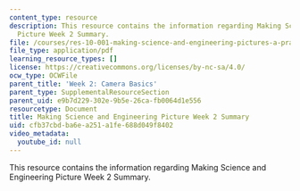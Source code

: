 ```yaml
---
content_type: resource
description: This resource contains the information regarding Making Science and Engineering
  Picture Week 2 Summary.
file: /courses/res-10-001-making-science-and-engineering-pictures-a-practical-guide-to-presenting-your-work-spring-2016/cfb37cbdba6ea251a1fe688d049f8402_MITRES_10_001S16_Sum_Wk2.pdf
file_type: application/pdf
learning_resource_types: []
license: https://creativecommons.org/licenses/by-nc-sa/4.0/
ocw_type: OCWFile
parent_title: 'Week 2: Camera Basics'
parent_type: SupplementalResourceSection
parent_uid: e9b7d229-302e-9b5e-26ca-fb0064d1e556
resourcetype: Document
title: Making Science and Engineering Picture Week 2 Summary
uid: cfb37cbd-ba6e-a251-a1fe-688d049f8402
video_metadata:
  youtube_id: null
---
```

This resource contains the information regarding Making Science and Engineering Picture Week 2 Summary.